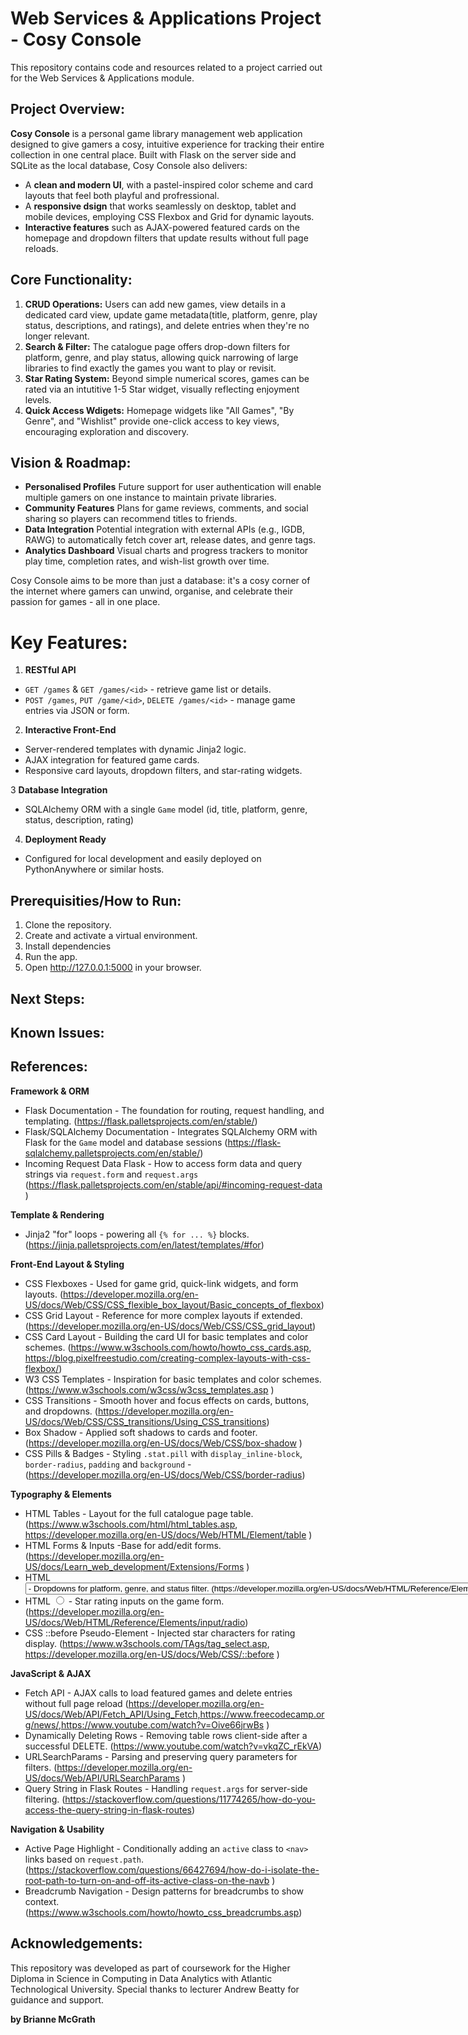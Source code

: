 # Web Services & Applications Project - Cosy Console 

This repository contains code and resources related to a project carried out for the Web Services & Applications module. 

## Project Overview: 

**Cosy Console** is a personal game library management web application designed to give gamers a cosy, intuitive experience for tracking their entire collection in one central place. Built with Flask on the server side and SQLite as the local database, Cosy Console also delivers: 

- A **clean and modern UI**, with a pastel-inspired color scheme and card layouts that feel both playful and profressional. 
- A **responsive dsign** that works seamlessly on desktop, tablet and mobile devices, employing CSS Flexbox and Grid for dynamic layouts. 
- **Interactive features** such as AJAX-powered featured cards on the homepage and dropdown filters that update results without full page reloads. 

## Core Functionality:
1. **CRUD Operations:** Users can add new games, view details in a dedicated card view, update game metadata(title, platform, genre, play status, descriptions, and ratings), and delete entries when they're no longer relevant. 
2. **Search & Filter:** The catalogue page offers drop-down filters for platform, genre, and play status, allowing quick narrowing of large libraries to find exactly the games you want to play or revisit. 
3. **Star Rating System:** Beyond simple numerical scores, games can be rated via an intutitive 1-5 Star widget, visually reflecting enjoyment levels. 
4. **Quick Access Wdigets:** Homepage widgets like "All Games", "By Genre", and "Wishlist" provide one-click access to key views, encouraging exploration and discovery. 

## Vision & Roadmap: 
- **Personalised Profiles** Future support for user authentication will enable multiple gamers on one instance to maintain private libraries. 
- **Community Features** Plans for game reviews, comments, and social sharing so players can recommend titles to friends. 
- **Data Integration** Potential integration with external APIs (e.g., IGDB, RAWG) to automatically fetch cover art, release dates, and genre tags. 
- **Analytics Dashboard** Visual charts and progress trackers to monitor play time, completion rates, and wish-list growth over time. 

Cosy Console aims to be more than just a database: it's a cosy corner of the internet where gamers can unwind, organise, and celebrate their passion for games - all in one place. 

# Key Features: 
1. **RESTful API**
- `GET /games` & `GET /games/<id>` - retrieve game list or details. 
- `POST /games`, `PUT /game/<id>`, `DELETE /games/<id>` - manage game entries via JSON or form. 

2. **Interactive Front-End**
- Server-rendered templates with dynamic Jinja2 logic. 
- AJAX integration for featured game cards. 
- Responsive card layouts, dropdown filters, and star-rating widgets. 

3 **Database Integration**
- SQLAlchemy ORM with a single `Game` model (id, title, platform, genre, status, description, rating)

4. **Deployment Ready**
- Configured for local development and easily deployed on PythonAnywhere or similar hosts. 


## Prerequisities/How to Run: 
1. Clone the repository.
2. Create and activate a virtual environment. 
3. Install dependencies 
4. Run the app. 
5. Open http://127.0.0.1:5000 in your browser.

## Next Steps: 

## Known Issues: 

## References: 

**Framework & ORM**
- Flask Documentation - The foundation for routing, request handling, and templating. (https://flask.palletsprojects.com/en/stable/)
- Flask/SQLAlchemy Documentation - Integrates SQLAlchemy ORM with Flask for the `Game` model and database sessions (https://flask-sqlalchemy.palletsprojects.com/en/stable/)
- Incoming Request Data Flask - How to access form data and query strings via `request.form` and `request.args` (https://flask.palletsprojects.com/en/stable/api/#incoming-request-data )

**Template & Rendering**
- Jinja2 "for" loops - powering all `{% for ... %}` blocks. (https://jinja.palletsprojects.com/en/latest/templates/#for)

**Front-End Layout & Styling**
- CSS Flexboxes - Used for game grid, quick-link widgets, and form layouts. (https://developer.mozilla.org/en-US/docs/Web/CSS/CSS_flexible_box_layout/Basic_concepts_of_flexbox)
- CSS Grid Layout - Reference for more complex layouts if extended. (https://developer.mozilla.org/en-US/docs/Web/CSS/CSS_grid_layout)
- CSS Card Layout - Building the card UI for basic templates and color schemes. (https://www.w3schools.com/howto/howto_css_cards.asp, https://blog.pixelfreestudio.com/creating-complex-layouts-with-css-flexbox/)
- W3 CSS Templates - Inspiration for basic templates and color schemes. (https://www.w3schools.com/w3css/w3css_templates.asp )
- CSS Transitions - Smooth hover and focus effects on cards, buttons, and dropdowns. (https://developer.mozilla.org/en-US/docs/Web/CSS/CSS_transitions/Using_CSS_transitions)
- Box Shadow - Applied soft shadows to cards and footer. (https://developer.mozilla.org/en-US/docs/Web/CSS/box-shadow )
- CSS Pills & Badges - Styling `.stat.pill` with `display_inline-block`, `border-radius`, `padding` and `background` - (https://developer.mozilla.org/en-US/docs/Web/CSS/border-radius)

**Typography & Elements**
- HTML Tables - Layout for the full catalogue page table. (https://www.w3schools.com/html/html_tables.asp, https://developer.mozilla.org/en-US/docs/Web/HTML/Element/table )
- HTML Forms & Inputs -Base for add/edit forms. (https://developer.mozilla.org/en-US/docs/Learn_web_development/Extensions/Forms )
- HTML <select> & <option> - Dropdowns for platform, genre, and status filter. (https://developer.mozilla.org/en-US/docs/Web/HTML/Reference/Elements/select ,https://developer.mozilla.org/en-US/docs/Web/HTML/Reference/Elements/option#attr-selected, https://www.w3schools.com/TAgs/tag_select.asp  )
- HTML <input type="radio"> - Star rating inputs on the game form. (https://developer.mozilla.org/en-US/docs/Web/HTML/Reference/Elements/input/radio)
- CSS ::before Pseudo-Element - Injected star characters for rating display. (https://www.w3schools.com/TAgs/tag_select.asp, https://developer.mozilla.org/en-US/docs/Web/CSS/::before )

**JavaScript & AJAX**
- Fetch API - AJAX calls to load featured games and delete entries without full page reload (https://developer.mozilla.org/en-US/docs/Web/API/Fetch_API/Using_Fetch,https://www.freecodecamp.org/news/,https://www.youtube.com/watch?v=Oive66jrwBs   )
- Dynamically Deleting Rows - Removing table rows client-side after a successful DELETE. (https://www.youtube.com/watch?v=vkqZC_rEkVA)
- URLSearchParams - Parsing and preserving query parameters for filters. (https://developer.mozilla.org/en-US/docs/Web/API/URLSearchParams )
- Query String in Flask Routes - Handling `request.args` for server-side filtering. (https://stackoverflow.com/questions/11774265/how-do-you-access-the-query-string-in-flask-routes) 

**Navigation & Usability**
- Active Page Highlight - Conditionally adding an `active` class to `<nav>` links based on `request.path`. (https://stackoverflow.com/questions/66427694/how-do-i-isolate-the-root-path-to-turn-on-and-off-its-active-class-on-the-navb )
- Breadcrumb Navigation - Design patterns for breadcrumbs to show context. (https://www.w3schools.com/howto/howto_css_breadcrumbs.asp)

## Acknowledgements: 
This repository was developed as part of coursework for the Higher Diploma in Science in Computing in Data Analytics with Atlantic Technological University. Special thanks to lecturer Andrew Beatty for guidance and support. 

**by Brianne McGrath**